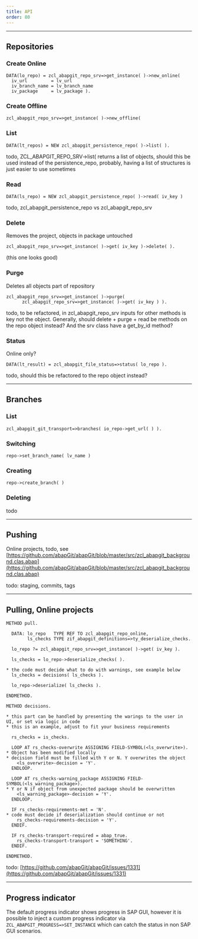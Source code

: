 ```yaml
---
title: API
order: 80
---
```


*******************************

## Repositories

### Create Online

```abap
DATA(lo_repo) = zcl_abapgit_repo_srv=>get_instance( )->new_online(
  iv_url         = lv_url
  iv_branch_name = lv_branch_name
  iv_package     = lv_package ).
```

### Create Offline

```abap
zcl_abapgit_repo_srv=>get_instance( )->new_offline(
```

### List

```abap
DATA(lt_repos) = NEW zcl_abapgit_persistence_repo( )->list( ).
```

todo, ZCL_ABAPGIT_REPO_SRV->list( returns a list of objects, should this be used
instead of the persistence_repo, probably, having a list of structures is just
easier to use sometimes

### Read

```abap
DATA(ls_repo) = NEW zcl_abapgit_persistence_repo( )->read( iv_key )
```

todo, zcl_abapgit_persistence_repo vs zcl_abapgit_repo_srv

### Delete

Removes the project, objects in package untouched

```abap
zcl_abapgit_repo_srv=>get_instance( )->get( iv_key )->delete( ).
```

(this one looks good)

### Purge

Deletes all objects part of repository

```abap
zcl_abapgit_repo_srv=>get_instance( )->purge(
      zcl_abapgit_repo_srv=>get_instance( )->get( iv_key ) ).
```

todo, to be refactored, in zcl_abapgit_repo_srv inputs for other methods is key not the object.
Generally, should delete + purge + read be methods on the repo object instead?
And the srv class have a get_by_id method?

### Status

Online only?

```abap
DATA(lt_result) = zcl_abapgit_file_status=>status( lo_repo ).
```

todo, should this be refactored to the repo object instead?

*******************************

## Branches

### List
`zcl_abapgit_git_transport=>branches( io_repo->get_url( ) ).`

### Switching
`repo->set_branch_name( lv_name )`

### Creating
`repo->create_branch( )`

### Deleting
todo

*******************************

## Pushing

Online projects, todo, see
[https://github.com/abapGit/abapGit/blob/master/src/zcl_abapgit_background.clas.abap](https://github.com/abapGit/abapGit/blob/master/src/zcl_abapgit_background.clas.abap)

todo: staging, commits, tags

*******************************

## Pulling, Online projects

```abap
METHOD pull.

  DATA: lo_repo   TYPE REF TO zcl_abapgit_repo_online,
        ls_checks TYPE zif_abapgit_definitions=>ty_deserialize_checks.

  lo_repo ?= zcl_abapgit_repo_srv=>get_instance( )->get( iv_key ).

  ls_checks = lo_repo->deserialize_checks( ).

* the code must decide what to do with warnings, see example below
  ls_checks = decisions( ls_checks ).

  lo_repo->deserialize( ls_checks ).

ENDMETHOD.

METHOD decisions.

* this part can be handled by presenting the warings to the user in UI, or set via logic in code
* this is an example, adjust to fit your business requirements

  rs_checks = is_checks.

  LOOP AT rs_checks-overwrite ASSIGNING FIELD-SYMBOL(<ls_overwrite>).
* Object has been modified locally
* decision field must be filled with Y or N. Y overwrites the object
    <ls_overwrite>-decision = 'Y'.
  ENDLOOP.

  LOOP AT rs_checks-warning_package ASSIGNING FIELD-SYMBOL(<ls_warning_package>).
* Y or N if object from unexpected package should be overwritten
    <ls_warning_package>-decision = 'Y'.
  ENDLOOP.

  IF rs_checks-requirements-met = 'N'.
* code must decide if deserialization should continue or not
    rs_checks-requirements-decision = 'Y'.
  ENDIF.

  IF rs_checks-transport-required = abap_true.
    rs_checks-transport-transport = 'SOMETHING'.
  ENDIF.

ENDMETHOD.
```

todo:
[https://github.com/abapGit/abapGit/issues/1331](https://github.com/abapGit/abapGit/issues/1331)

*******************************

## Progress indicator

The default progress indicator shows progress in SAP GUI, however it is possible to inject a custom progress indicator via `ZCL_ABAPGIT_PROGRESS=>SET_INSTANCE` which can catch the status in non SAP GUI scenarios.
